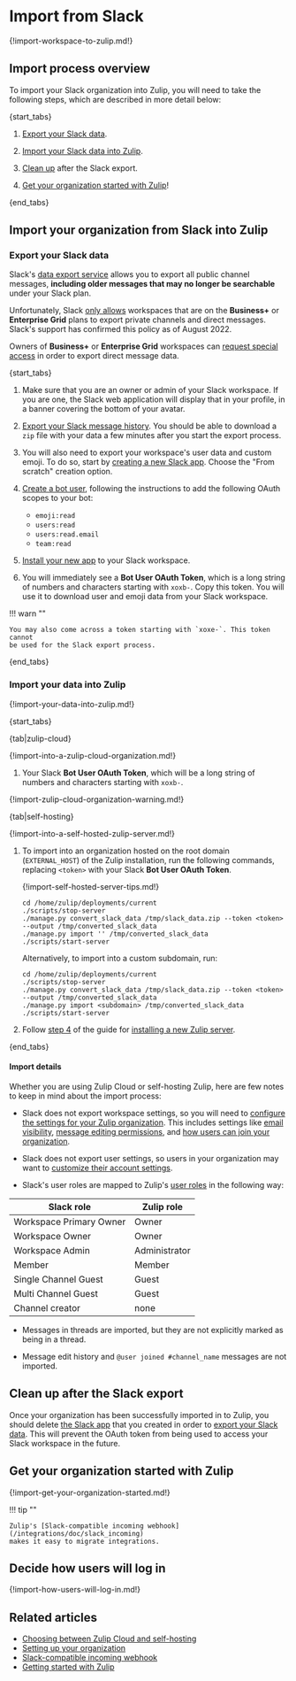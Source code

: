 # Import from Slack

{!import-workspace-to-zulip.md!}

## Import process overview

To import your Slack organization into Zulip, you will need to take the
following steps, which are described in more detail below:

{start_tabs}

1. [Export your Slack data](#export-your-slack-data).

2. [Import your Slack data into Zulip](#import-your-data-into-zulip).

3. [Clean up](#clean-up-after-the-slack-export) after the Slack export.

4. [Get your organization started with Zulip](#get-your-organization-started-with-zulip)!

{end_tabs}

## Import your organization from Slack into Zulip

### Export your Slack data

Slack's [data export
service](https://slack.com/services/export) allows you to
export all public channel messages, **including older messages that may no
longer be searchable** under your Slack plan.

Unfortunately, Slack [only
allows](https://slack.com/help/articles/201658943-Export-your-workspace-data)
workspaces that are on the **Business+** or **Enterprise Grid** plans
to export private channels and direct messages. Slack's support has
confirmed this policy as of August 2022.

Owners of **Business+** or **Enterprise Grid** workspaces can [request
special
access](https://slack.com/help/articles/204897248-Guide-to-Slack-import-and-export-tools#options-by-plan)
in order to export direct message data.

{start_tabs}

1. Make sure that you are an owner or admin of your Slack
   workspace. If you are one, the Slack web application will display
   that in your profile, in a banner covering the bottom of your
   avatar.

2. [Export your Slack message history](https://my.slack.com/services/export).
   You should be able to download a `zip` file with your data a few minutes
   after you start the export process.

3. You will also need to export your workspace's user data and custom emoji.
   To do so, start
   by [creating a new Slack app](https://api.slack.com/apps). Choose the "From
   scratch" creation option.

4. [Create a
   bot user](https://api.slack.com/authentication/basics#scopes),
   following the instructions to add the following OAuth scopes to your bot:
    - `emoji:read`
    - `users:read`
    - `users:read.email`
    - `team:read`

5. [Install your new app](https://api.slack.com/authentication/basics#installing)
   to your Slack workspace.

6. You will immediately see a **Bot User OAuth Token**, which is a long
   string of numbers and characters starting with `xoxb-`. Copy this token. You
   will use it to download user and emoji data from your Slack workspace.

!!! warn ""

    You may also come across a token starting with `xoxe-`. This token cannot
    be used for the Slack export process.

{end_tabs}

### Import your data into Zulip

{!import-your-data-into-zulip.md!}

{start_tabs}

{tab|zulip-cloud}

{!import-into-a-zulip-cloud-organization.md!}

1. Your Slack **Bot User OAuth Token**, which will be a long
   string of numbers and characters starting with `xoxb-`.

{!import-zulip-cloud-organization-warning.md!}

{tab|self-hosting}

{!import-into-a-self-hosted-zulip-server.md!}

1. To import into an organization hosted on the root domain
   (`EXTERNAL_HOST`) of the Zulip installation, run the following
   commands, replacing `<token>` with your Slack **Bot User OAuth Token**.

    {!import-self-hosted-server-tips.md!}

    ```
    cd /home/zulip/deployments/current
    ./scripts/stop-server
    ./manage.py convert_slack_data /tmp/slack_data.zip --token <token> --output /tmp/converted_slack_data
    ./manage.py import '' /tmp/converted_slack_data
    ./scripts/start-server
    ```

    Alternatively, to import into a custom subdomain, run:

    ```
    cd /home/zulip/deployments/current
    ./scripts/stop-server
    ./manage.py convert_slack_data /tmp/slack_data.zip --token <token> --output /tmp/converted_slack_data
    ./manage.py import <subdomain> /tmp/converted_slack_data
    ./scripts/start-server
    ```

1. Follow [step 4](https://zulip.readthedocs.io/en/stable/production/install.html#step-4-configure-and-use)
   of the guide for [installing a new Zulip
   server](https://zulip.readthedocs.io/en/stable/production/install.html).

{end_tabs}

#### Import details

Whether you are using Zulip Cloud or self-hosting Zulip, here are few notes to keep
in mind about the import process:

- Slack does not export workspace settings, so you will need to [configure
  the settings for your Zulip organization](/help/customize-organization-settings).
  This includes settings like [email
  visibility](/help/configure-email-visibility),
  [message editing permissions](/help/restrict-message-editing-and-deletion),
  and [how users can join your organization](/help/restrict-account-creation).

- Slack does not export user settings, so users in your organization may want to
  [customize their account settings](/help/getting-started-with-zulip).

- Slack's user roles are mapped to Zulip's [user
  roles](/help/roles-and-permissions) in the following way:

| Slack role              | Zulip role    |
|-------------------------|---------------|
| Workspace Primary Owner | Owner         |
| Workspace Owner         | Owner         |
| Workspace Admin         | Administrator |
| Member                  | Member        |
| Single Channel Guest    | Guest         |
| Multi Channel Guest     | Guest         |
| Channel creator         | none          |

- Messages in threads are imported, but they are not explicitly marked as
  being in a thread.

- Message edit history and `@user joined #channel_name` messages are not imported.

## Clean up after the Slack export

Once your organization has been successfully imported in to Zulip, you should
delete [the Slack app](https://api.slack.com/apps) that you created in order to
[export your Slack data](#export-your-slack-data).  This will prevent the OAuth
token from being used to access your Slack workspace in the future.

## Get your organization started with Zulip

{!import-get-your-organization-started.md!}

!!! tip ""

    Zulip's [Slack-compatible incoming webhook](/integrations/doc/slack_incoming)
    makes it easy to migrate integrations.

## Decide how users will log in

{!import-how-users-will-log-in.md!}

## Related articles

* [Choosing between Zulip Cloud and self-hosting](/help/zulip-cloud-or-self-hosting)
* [Setting up your organization](/help/getting-your-organization-started-with-zulip)
* [Slack-compatible incoming webhook](/integrations/doc/slack_incoming)
* [Getting started with Zulip](/help/getting-started-with-zulip)
